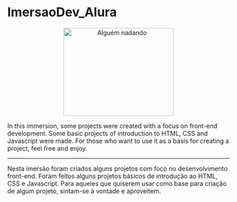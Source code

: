 # ImersaoDev_Alura

<p align="center">
  <img src="https://media.giphy.com/media/1kTLz3ENVX8u9aYkP1/giphy.gif" alt="Alguém nadando" width="250" height="200">
</p>



In this immersion, some projects were created with a focus on front-end development.
Some basic projects of introduction to HTML, CSS and Javascript were made.
For those who want to use it as a basis for creating a project, feel free and enjoy. 

------------

Nesta imersão foram criados alguns projetos com foco no desenvolvimento front-end. 
Foram feitos alguns projetos básicos de introdução ao HTML, CSS e Javascript.
Para aqueles que quiserem usar como base para criação de algum projeto, sintam-se à vontade e aproveitem.
